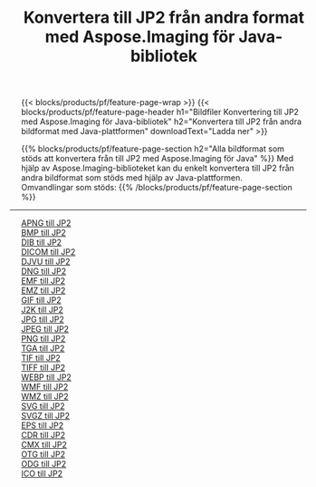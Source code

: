 ﻿---
title: Konvertera till JP2 från andra format med Aspose.Imaging för Java-bibliotek 
weight: 3920
url: /sv/java/conversion/to/jp2 
lang: sv
langdirlevel: 2
locales: zh-hans,ja,it,ru,de,es,fr,nl,id,lt,pl,pt,vi,tr,ko,zh-hant,ar,hi,th,sv,cs,uk,he
description: Med Aspose.Imaging kan du konvertera till JP2 från andra format med Java
---

{{< blocks/products/pf/feature-page-wrap >}}
{{< blocks/products/pf/feature-page-header h1="Bildfiler Konvertering till JP2 med Aspose.Imaging för Java-bibliotek" h2="Konvertera till JP2 från andra bildformat med Java-plattformen" downloadText="Ladda ner" >}}


{{% blocks/products/pf/feature-page-section  h2="Alla bildformat som stöds att konvertera från till JP2 med Aspose.Imaging för Java" %}}
Med hjälp av Aspose.Imaging-biblioteket kan du enkelt konvertera till JP2 från andra bildformat som stöds med hjälp av Java-plattformen.
<br/>
Omvandlingar som stöds:
{{% /blocks/products/pf/feature-page-section %}}
<div class="container-fluid productfamilypage bg-gray">
    <div class="convertypes bg-gray agp-content section">
        <div class="container">
		<hr style="margin-left:-20px;"/>
		<div class="row other-converters">
		    <div class='col-md-2 other-converter remove-lp remove-rp'><a href="/imaging/sv/java/conversion/apng-to-jp2" >APNG till JP2</a></div>
<div class='col-md-2 other-converter remove-lp remove-rp'><a href="/imaging/sv/java/conversion/bmp-to-jp2" >BMP till JP2</a></div>
<div class='col-md-2 other-converter remove-lp remove-rp'><a href="/imaging/sv/java/conversion/dib-to-jp2" >DIB till JP2</a></div>
<div class='col-md-2 other-converter remove-lp remove-rp'><a href="/imaging/sv/java/conversion/dicom-to-jp2" >DICOM till JP2</a></div>
<div class='col-md-2 other-converter remove-lp remove-rp'><a href="/imaging/sv/java/conversion/djvu-to-jp2" >DJVU till JP2</a></div>
<div class='col-md-2 other-converter remove-lp remove-rp'><a href="/imaging/sv/java/conversion/dng-to-jp2" >DNG till JP2</a></div>
<div class='col-md-2 other-converter remove-lp remove-rp'><a href="/imaging/sv/java/conversion/emf-to-jp2" >EMF till JP2</a></div>
<div class='col-md-2 other-converter remove-lp remove-rp'><a href="/imaging/sv/java/conversion/emz-to-jp2" >EMZ till JP2</a></div>
<div class='col-md-2 other-converter remove-lp remove-rp'><a href="/imaging/sv/java/conversion/gif-to-jp2" >GIF till JP2</a></div>
<div class='col-md-2 other-converter remove-lp remove-rp'><a href="/imaging/sv/java/conversion/j2k-to-jp2" >J2K till JP2</a></div>
<div class='col-md-2 other-converter remove-lp remove-rp'><a href="/imaging/sv/java/conversion/jpg-to-jp2" >JPG till JP2</a></div>
<div class='col-md-2 other-converter remove-lp remove-rp'><a href="/imaging/sv/java/conversion/jpeg-to-jp2" >JPEG till JP2</a></div>
<div class='col-md-2 other-converter remove-lp remove-rp'><a href="/imaging/sv/java/conversion/png-to-jp2" >PNG till JP2</a></div>
<div class='col-md-2 other-converter remove-lp remove-rp'><a href="/imaging/sv/java/conversion/tga-to-jp2" >TGA till JP2</a></div>
<div class='col-md-2 other-converter remove-lp remove-rp'><a href="/imaging/sv/java/conversion/tif-to-jp2" >TIF till JP2</a></div>
<div class='col-md-2 other-converter remove-lp remove-rp'><a href="/imaging/sv/java/conversion/tiff-to-jp2" >TIFF till JP2</a></div>
<div class='col-md-2 other-converter remove-lp remove-rp'><a href="/imaging/sv/java/conversion/webp-to-jp2" >WEBP till JP2</a></div>
<div class='col-md-2 other-converter remove-lp remove-rp'><a href="/imaging/sv/java/conversion/wmf-to-jp2" >WMF till JP2</a></div>
<div class='col-md-2 other-converter remove-lp remove-rp'><a href="/imaging/sv/java/conversion/wmz-to-jp2" >WMZ till JP2</a></div>
<div class='col-md-2 other-converter remove-lp remove-rp'><a href="/imaging/sv/java/conversion/svg-to-jp2" >SVG till JP2</a></div>
<div class='col-md-2 other-converter remove-lp remove-rp'><a href="/imaging/sv/java/conversion/svgz-to-jp2" >SVGZ till JP2</a></div>
<div class='col-md-2 other-converter remove-lp remove-rp'><a href="/imaging/sv/java/conversion/eps-to-jp2" >EPS till JP2</a></div>
<div class='col-md-2 other-converter remove-lp remove-rp'><a href="/imaging/sv/java/conversion/cdr-to-jp2" >CDR till JP2</a></div>
<div class='col-md-2 other-converter remove-lp remove-rp'><a href="/imaging/sv/java/conversion/cmx-to-jp2" >CMX till JP2</a></div>
<div class='col-md-2 other-converter remove-lp remove-rp'><a href="/imaging/sv/java/conversion/otg-to-jp2" >OTG till JP2</a></div>
<div class='col-md-2 other-converter remove-lp remove-rp'><a href="/imaging/sv/java/conversion/odg-to-jp2" >ODG till JP2</a></div>
<div class='col-md-2 other-converter remove-lp remove-rp'><a href="/imaging/sv/java/conversion/ico-to-jp2" >ICO till JP2</a></div>
                </div>
        </div>
    </div>
</div>
<br/>

